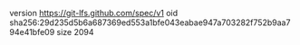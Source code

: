 version https://git-lfs.github.com/spec/v1
oid sha256:29d235d5b6a687369ed553a1bfe043eabae947a703282f752b9aa794e41bfe09
size 2094
